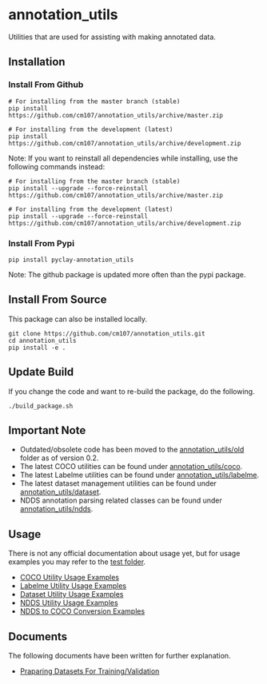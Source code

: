 # annotation_utils
Utilities that are used for assisting with making annotated data.

## Installation
### Install From Github

```console
# For installing from the master branch (stable)
pip install https://github.com/cm107/annotation_utils/archive/master.zip

# For installing from the development (latest)
pip install https://github.com/cm107/annotation_utils/archive/development.zip
```

Note: If you want to reinstall all dependencies while installing, use the following commands instead:
```console
# For installing from the master branch (stable)
pip install --upgrade --force-reinstall https://github.com/cm107/annotation_utils/archive/master.zip

# For installing from the development (latest)
pip install --upgrade --force-reinstall https://github.com/cm107/annotation_utils/archive/development.zip
```

### Install From Pypi
```console
pip install pyclay-annotation_utils
```

Note: The github package is updated more often than the pypi package.

## Install From Source
This package can also be installed locally.

```console
git clone https://github.com/cm107/annotation_utils.git
cd annotation_utils
pip install -e .
```

## Update Build
If you change the code and want to re-build the package, do the following.

```console
./build_package.sh
```

## Important Note
* Outdated/obsolete code has been moved to the [annotation_utils/old](annotation_utils/old) folder as of version 0.2.
* The latest COCO utilities can be found under [annotation_utils/coco](annotation_utils/coco).
* The latest Labelme utilities can be found under [annotation_utils/labelme](annotation_utils/labelme).
* The latest dataset management utilities can be found under [annotation_utils/dataset](annotation_utils/dataset).
* NDDS annotation parsing related classes can be found under [annotation_utils/ndds](annotation_utils/ndds).

## Usage
There is not any official documentation about usage yet, but for usage examples you may refer to the [test folder](test).
* [COCO Utility Usage Examples](test/coco)
* [Labelme Utility Usage Examples](test/labelme)
* [Dataset Utility Usage Examples](test/dataset)
* [NDDS Utility Usage Examples](test/ndds)
* [NDDS to COCO Conversion Examples](test/ndds2coco)

## Documents
The following documents have been written for further explanation.
* [Praparing Datasets For Training/Validation](docs/dataset_prep.md)